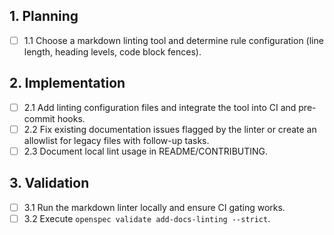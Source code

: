 ## 1. Planning

- [ ] 1.1 Choose a markdown linting tool and determine rule configuration (line length, heading levels, code block fences).

## 2. Implementation

- [ ] 2.1 Add linting configuration files and integrate the tool into CI and pre-commit hooks.
- [ ] 2.2 Fix existing documentation issues flagged by the linter or create an allowlist for legacy files with follow-up tasks.
- [ ] 2.3 Document local lint usage in README/CONTRIBUTING.

## 3. Validation

- [ ] 3.1 Run the markdown linter locally and ensure CI gating works.
- [ ] 3.2 Execute `openspec validate add-docs-linting --strict`.
